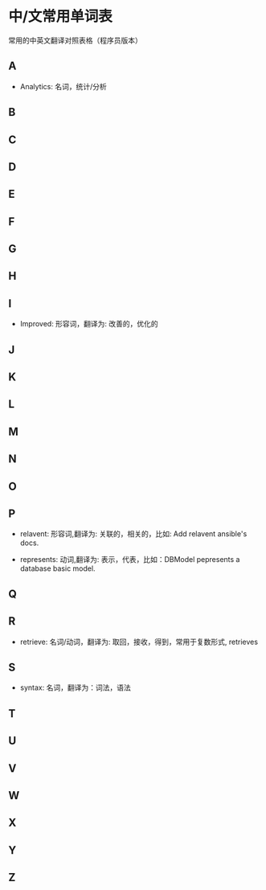 # 中/文常用单词表

常用的中英文翻译对照表格（程序员版本）

## A

- Analytics:  名词，统计/分析

## B

## C

## D

## E

## F

## G

## H

## I

- Improved: 形容词，翻译为: 改善的，优化的

## J

## K

## L

## M

## N

## O

## P

- relavent: 形容词,翻译为: 关联的，相关的，比如: Add relavent ansible's docs.

- represents: 动词,翻译为: 表示，代表，比如：DBModel pepresents a database basic model.

## Q

## R

- retrieve: 名词/动词，翻译为: 取回，接收，得到，常用于复数形式, retrieves

## S

- syntax: 名词，翻译为：词法，语法

## T

## U

## V

## W

## X

## Y

## Z

